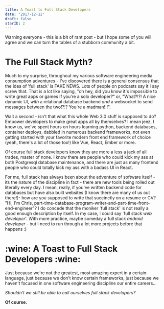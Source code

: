 ```yaml
---
title: A Toast to Full Stack Developers
date: "2017-12-12"
draft: false
starID: 2
---
```


Warning everyone - this is a bit of rant post - but I hope some of you will agree and we can turn the tables of a stubborn community a bit.

# The Full Stack Myth?

Much to my surprise, throughout my various software engineering media consumption adventures - I've discovered there is a general consensus that the idea of 'full stack' is FAKE NEWS. Lots of people on podcasts say it I say screw that. That is a lot like saying, "oh hey, did you know it's impossible to write great apps or games if you're a solo developer?" or, "What?!?! A nice dynamic UI, _with_ a relational database backend _and_ a websocket to send messages between the two!?!? You're a madman!!!".

Wait a second - isn't that what this whole Web 3.0 stuff is supposed to do? Empower developers to make great apps all by themselves? I mean jeez, I know us, we've spent hours on hours learning python, backend databases, container deploys, dabbled in numerous backend frameworks, not even getting started with your favorite modern front end framework of choice (yeah, there's a lot of those too!) like Vue, React, Ember or more.

Of course full stack developers know they are more a less a jack of all trades, master of none. I know there are people who could kick my ass at both Postgresql database maintenance, and there are just as many frontend people who could totally kick my ass with a badass UI in React.

For me, full stack has always been about the adventure of software itself - its the nature of the discipline in fact - there are new tools being rolled out literally every day. I mean, really, if you've written backend code for databases but have also built websites (I know there are many of us out there!)- how are you supposed to write that succinctly on a resume or CV? "Hi, I'm Chris, part-time-database-program-writer-and-part-time-front-end-engineer"? I do concede that the moniker 'full stack' is not really a good enough description by itself. In my case, I could say 'full stack _web developer_'. With more practice, maybe someday a full stack _android developer_ - but I need to run through a lot more projects before that happens :)

# :wine: A Toast to Full Stack Developers :wine:

Just because we're not the greatest, most amazing expert in a certain language, just because we don't know certain frameworks, just because we haven't focused in one software engineering discipline our entire careers...

_Shouldn't we still be able to call ourselves full stack developers?_

**Of course.**
